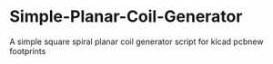 # Simple-Planar-Coil-Generator
A simple square spiral planar coil generator script for kicad pcbnew footprints
